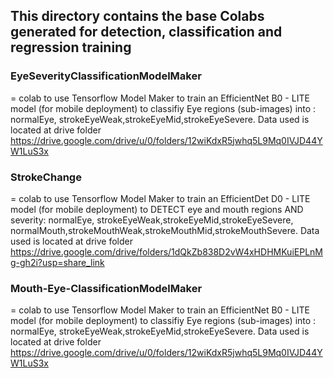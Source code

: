 ## This directory contains the base Colabs generated for detection, classification and regression training
### EyeSeverityClassificationModelMaker
= colab to use Tensorflow Model Maker to train an EfficientNet B0 - LITE model (for mobile deployment) to classifiy Eye regions (sub-images) into : normalEye, strokeEyeWeak,strokeEyeMid,strokeEyeSevere. Data used is located at drive folder https://drive.google.com/drive/u/0/folders/12wiKdxR5jwhq5L9Mq0IVJD44YW1LuS3x

### StrokeChange
= colab to use Tensorflow Model Maker to train an EfficientDet D0 - LITE model (for mobile deployment) to DETECT eye and mouth regions AND severity: normalEye, strokeEyeWeak,strokeEyeMid,strokeEyeSevere, normalMouth,strokeMouthWeak,strokeMouthMid,strokeMouthSevere. Data used is located at drive folder https://drive.google.com/drive/folders/1dQkZb838D2vW4xHDHMKuiEPLnMg-gh2i?usp=share_link


### Mouth-Eye-ClassificationModelMaker  
= colab to use Tensorflow Model Maker to train an EfficientNet B0 - LITE model (for mobile deployment) to classifiy Eye regions (sub-images) into : normalEye, strokeEyeWeak,strokeEyeMid,strokeEyeSevere.   Data used is located at drive folder https://drive.google.com/drive/u/0/folders/12wiKdxR5jwhq5L9Mq0IVJD44YW1LuS3x 

